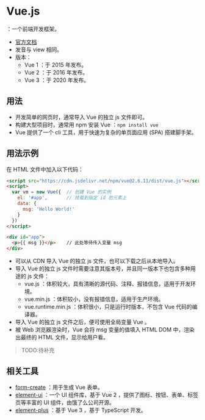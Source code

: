 # Vue.js

：一个前端开发框架。
- [官方文档](https://vuejs.org/v2/guide/index.html)
- 发音与 view 相同。
- 版本：
  - Vue 1 ：于 2015 年发布。
  - Vue 2 ：于 2016 年发布。
  - Vue 3 ：于 2020 年发布。

## 用法

- 开发简单的网页时，通常导入 Vue 的独立 js 文件即可。
- 构建大型项目时，通常用 npm 安装 Vue ：`npm install vue`
- Vue 提供了一个 cli 工具，用于快速为复杂的单页面应用 (SPA) 搭建脚手架。

## 用法示例

在 HTML 文件中加入以下代码：
```html
<script src="https://cdn.jsdelivr.net/npm/vue@2.6.11/dist/vue.js"></script>
<script>
  var vm = new Vue({  // 创建 Vue 的实例
    el: '#app',       // 挂载到指定 id 的元素上
    data: {
      msg: 'Hello World!'
    }
  })
</script>

<div id="app">
  <p>{{ msg }}</p>    // 此处等待传入变量 msg
</div>
```
- 可以从 CDN 导入 Vue 的独立 js 文件，也可以下载之后从本地导入。
- 导入 Vue 的独立 js 文件时需要注意其版本号，并且同一版本下也包含多种用途的 js 文件：
  - vue.js ：体积较大，具有清晰的源代码、注释、报错信息，适用于开发环境。
  - vue.min.js ：体积较小，没有报错信息，适用于生产环境。
  - vue.runtime.min.js ：体积很小，只是运行时版本，不包含 Vue 代码的编译器。
- 导入 Vue 的独立 js 文件之后，便可使用全局变量 Vue 。
- 被 Web 浏览器渲染时，Vue 会将 msg 变量的值填入 HTML DOM 中，渲染出最终的 HTML 文件，显示给用户看。


> TODO:待补充


## 相关工具

- [form-create](http://www.form-create.com/v2/guide/) ：用于生成 Vue 表单。
- [element-ui](https://element.eleme.cn/) ：一个 UI 组件库，基于 Vue 2 ，提供了图标、按钮、表单、标签页等丰富的 UI 组件，由饿了么公司开源。
- [element-plus](element-plus) ：基于 Vue 3 ，基于 TypeScript 开发。

